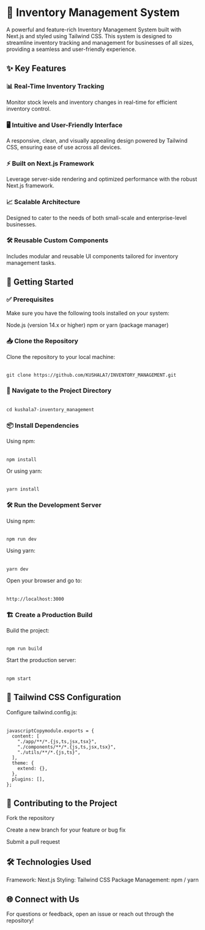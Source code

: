 # 🌟 Inventory Management System
A powerful and feature-rich Inventory Management System built with Next.js and styled using Tailwind CSS. This system is designed to streamline inventory tracking and management for businesses of all sizes, providing a seamless and user-friendly experience.

## ✨ Key Features

### 📊 Real-Time Inventory Tracking
Monitor stock levels and inventory changes in real-time for efficient inventory control.
### 🖥️ Intuitive and User-Friendly Interface
A responsive, clean, and visually appealing design powered by Tailwind CSS, ensuring ease of use across all devices.
### ⚡ Built on Next.js Framework
Leverage server-side rendering and optimized performance with the robust Next.js framework.
### 📈 Scalable Architecture
Designed to cater to the needs of both small-scale and enterprise-level businesses.
### 🛠️ Reusable Custom Components
Includes modular and reusable UI components tailored for inventory management tasks.

## 🚀 Getting Started
### ✅ Prerequisites
Make sure you have the following tools installed on your system:

Node.js (version 14.x or higher)
npm or yarn (package manager)

### 📥 Clone the Repository
Clone the repository to your local machine:
######
    git clone https://github.com/KUSHALA7/INVENTORY_MANAGEMENT.git
### 📂 Navigate to the Project Directory
######
    cd kushala7-inventory_management
### 📦 Install Dependencies
Using npm:
######
    npm install
Or using yarn:
######
    yarn install
### 🛠️ Run the Development Server
Using npm:
######
    npm run dev
Using yarn:
######
    yarn dev
Open your browser and go to: 
######
    http://localhost:3000
### 🏗️ Create a Production Build
Build the project:
######
    npm run build
Start the production server:
######
    npm start
## 🎨 Tailwind CSS Configuration
Configure tailwind.config.js:
######
    javascriptCopymodule.exports = {
      content: [
        "./app/**/*.{js,ts,jsx,tsx}",
        "./components/**/*.{js,ts,jsx,tsx}",
        "./utils/**/*.{js,ts}",
      ],
      theme: {
        extend: {},
      },
      plugins: [],
    };
## 🤝 Contributing to the Project

Fork the repository

Create a new branch for your feature or bug fix

Submit a pull request

## 🛠️ Technologies Used

Framework: Next.js
Styling: Tailwind CSS
Package Management: npm / yarn

## 🌐 Connect with Us
For questions or feedback, open an issue or reach out through the repository!
